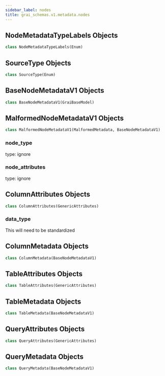 ```yaml
---
sidebar_label: nodes
title: grai_schemas.v1.metadata.nodes
---
```


## NodeMetadataTypeLabels Objects

```python
class NodeMetadataTypeLabels(Enum)
```



## SourceType Objects

```python
class SourceType(Enum)
```



## BaseNodeMetadataV1 Objects

```python
class BaseNodeMetadataV1(GraiBaseModel)
```



## MalformedNodeMetadataV1 Objects

```python
class MalformedNodeMetadataV1(MalformedMetadata, BaseNodeMetadataV1)
```



### node\_type

type: ignore

### node\_attributes

type: ignore

## ColumnAttributes Objects

```python
class ColumnAttributes(GenericAttributes)
```



### data\_type

This will need to be standardized

## ColumnMetadata Objects

```python
class ColumnMetadata(BaseNodeMetadataV1)
```



## TableAttributes Objects

```python
class TableAttributes(GenericAttributes)
```



## TableMetadata Objects

```python
class TableMetadata(BaseNodeMetadataV1)
```



## QueryAttributes Objects

```python
class QueryAttributes(GenericAttributes)
```



## QueryMetadata Objects

```python
class QueryMetadata(BaseNodeMetadataV1)
```
